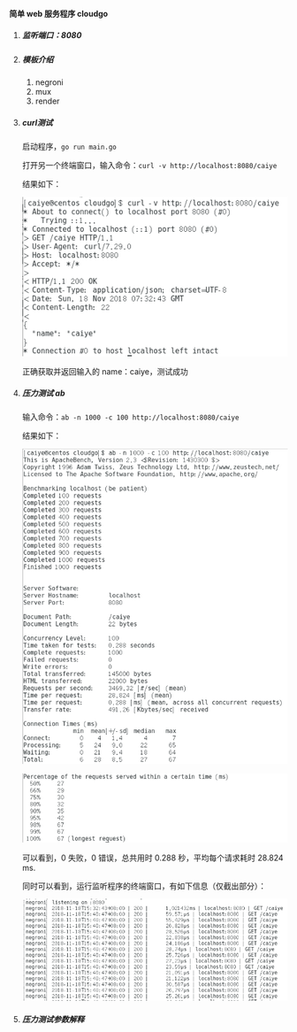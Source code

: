 #### 简单 web 服务程序 cloudgo



1. ##### 监听端口：8080

2. ##### 模板介绍

   1. negroni
   2. mux
   3. render

3. ##### curl测试

   启动程序，`go run main.go`

   打开另一个终端窗口，输入命令：`curl -v http://localhost:8080/caiye`

   结果如下：

   ![](pics/curl.png)

   正确获取并返回输入的 name：caiye，测试成功

   

4. ##### 压力测试 ab

   输入命令：`ab -n 1000 -c 100 http://localhost:8080/caiye`

   结果如下：

   ![](pics/ab1.png)

   ![](pics/ab2.png)

   可以看到，0 失败，0 错误，总共用时 0.288 秒，平均每个请求耗时 28.824 ms.

   

   同时可以看到，运行监听程序的终端窗口，有如下信息（仅截出部分）：

   ![](pics/listen.png)

   

5. ##### 压力测试参数解释